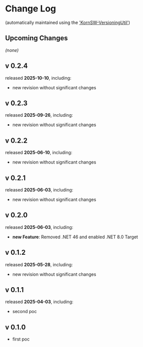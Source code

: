 # Change Log

(automatically maintained using the ['KornSW-VersioningUtil'](https://github.com/KornSW/VersioningUtil))



## Upcoming Changes

*(none)*



## v 0.2.4
released **2025-10-10**, including:
 - new revision without significant changes



## v 0.2.3
released **2025-09-26**, including:
 - new revision without significant changes



## v 0.2.2
released **2025-06-10**, including:
 - new revision without significant changes



## v 0.2.1
released **2025-06-03**, including:
 - new revision without significant changes



## v 0.2.0
released **2025-06-03**, including:
 - **new Feature**: Removed .NET 46 and enabled .NET 8.0 Target



## v 0.1.2
released **2025-05-28**, including:
 - new revision without significant changes



## v 0.1.1
released **2025-04-03**, including:
 - second poc



## v 0.1.0
 * first poc
